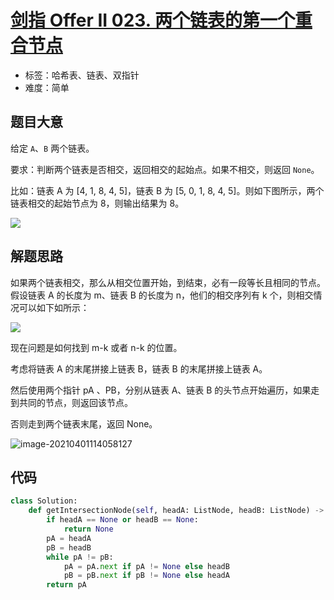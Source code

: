 # [剑指 Offer II 023. 两个链表的第一个重合节点](https://leetcode-cn.com/problems/3u1WK4/)

- 标签：哈希表、链表、双指针
- 难度：简单

## 题目大意

给定 `A`、`B` 两个链表。

要求：判断两个链表是否相交，返回相交的起始点。如果不相交，则返回 `None`。

比如：链表 A 为 [4, 1, 8, 4, 5]，链表 B 为 [5, 0, 1, 8, 4, 5]。则如下图所示，两个链表相交的起始节点为 8，则输出结果为 8。

![](https://assets.leetcode.com/uploads/2018/12/13/160_example_1.png)



## 解题思路

如果两个链表相交，那么从相交位置开始，到结束，必有一段等长且相同的节点。假设链表 A 的长度为 m、链表 B 的长度为 n，他们的相交序列有 k 个，则相交情况可以如下如所示：

![](http://qncdn.bujige.net/images/20210401113538.png)

现在问题是如何找到 m-k 或者 n-k 的位置。

考虑将链表 A 的末尾拼接上链表 B，链表 B 的末尾拼接上链表 A。

然后使用两个指针 pA 、PB，分别从链表 A、链表 B 的头节点开始遍历，如果走到共同的节点，则返回该节点。

否则走到两个链表末尾，返回 None。

![image-20210401114058127](http://qncdn.bujige.net/images/20210401114100.png)

## 代码

```Python
class Solution:
    def getIntersectionNode(self, headA: ListNode, headB: ListNode) -> ListNode:
        if headA == None or headB == None:
            return None
        pA = headA
        pB = headB
        while pA != pB:
            pA = pA.next if pA != None else headB
            pB = pB.next if pB != None else headA
        return pA
```

